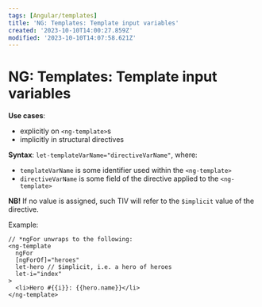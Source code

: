 ```yaml
---
tags: [Angular/templates]
title: 'NG: Templates: Template input variables'
created: '2023-10-10T14:00:27.859Z'
modified: '2023-10-10T14:07:58.621Z'
---
```


# NG: Templates: Template input variables

**Use cases**:
- explicitly on `<ng-template>`s
- implicitly in structural directives

**Syntax**: `let-templateVarName="directiveVarName"`, where:
- `templateVarName` is some identifier used within the `<ng-template>`
- `directiveVarName` is some field of the directive applied to the `<ng-template>`

**NB!** If no value is assigned, such TIV will refer to the `$implicit` value of the directive.

Example:
```
// *ngFor unwraps to the following:
<ng-template
  ngFor
  [ngForOf]="heroes"
  let-hero // $implicit, i.e. a hero of heroes
  let-i="index"
>
  <li>Hero #{{i}}: {{hero.name}}</li>
</ng-template>
```
